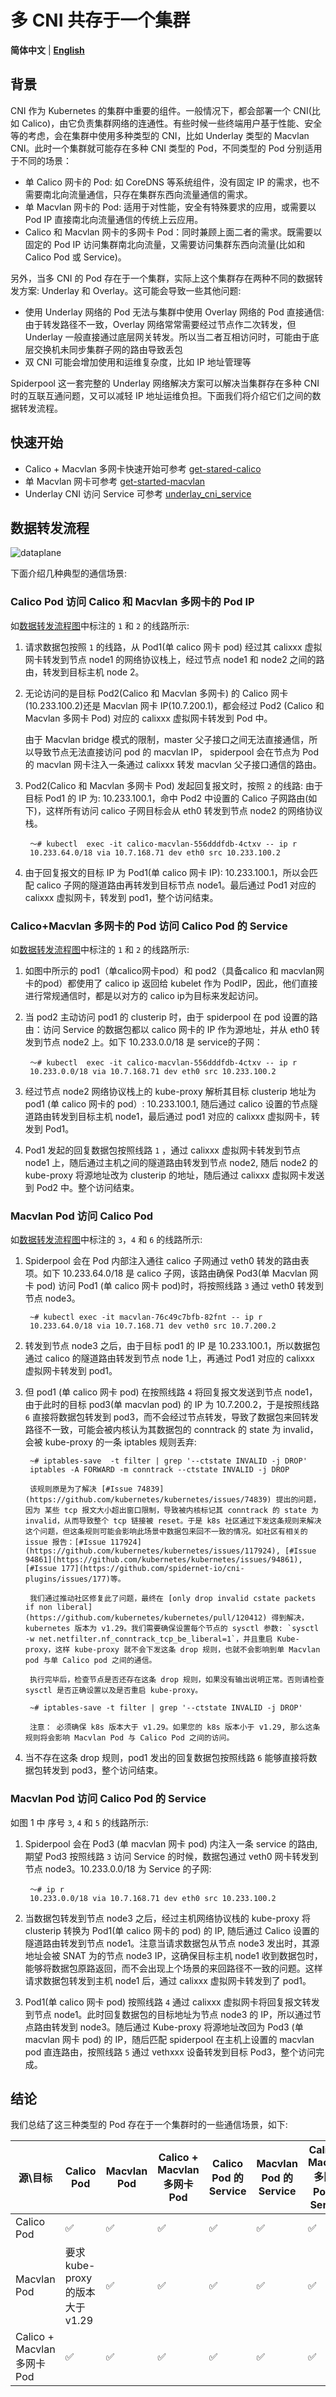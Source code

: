 # 多 CNI 共存于一个集群

**简体中文** | [**English**](./multi_cni_coexist.md)

## 背景

CNI 作为 Kubernetes 的集群中重要的组件。一般情况下，都会部署一个 CNI(比如 Calico)，由它负责集群网络的连通性。有些时候一些终端用户基于性能、安全等的考虑，会在集群中使用多种类型的 CNI，比如 Underlay 类型的 Macvlan CNI。此时一个集群就可能存在多种 CNI 类型的 Pod，不同类型的 Pod 分别适用于不同的场景：

* 单 Calico 网卡的 Pod: 如 CoreDNS 等系统组件，没有固定 IP 的需求，也不需要南北向流量通信，只存在集群东西向流量通信的需求。
* 单 Macvlan 网卡的 Pod: 适用于对性能，安全有特殊要求的应用，或需要以 Pod IP 直接南北向流量通信的传统上云应用。
* Calico 和 Macvlan 网卡的多网卡 Pod：同时兼顾上面二者的需求。既需要以固定的 Pod IP 访问集群南北向流量，又需要访问集群东西向流量(比如和 Calico Pod 或 Service)。

另外，当多 CNI 的 Pod 存在于一个集群，实际上这个集群存在两种不同的数据转发方案: Underlay 和 Overlay。这可能会导致一些其他问题:

* 使用 Underlay 网络的 Pod 无法与集群中使用 Overlay 网络的 Pod 直接通信: 由于转发路径不一致，Overlay 网络常常需要经过节点作二次转发，但 Underlay 一般直接通过底层网关转发。所以当二者互相访问时，可能由于底层交换机未同步集群子网的路由导致丢包
* 双 CNI 可能会增加使用和运维复杂度，比如 IP 地址管理等

Spiderpool 这一套完整的 Underlay 网络解决方案可以解决当集群存在多种 CNI 时的互联互通问题，又可以减轻 IP 地址运维负担。下面我们将介绍它们之间的数据转发流程。

## 快速开始

* Calico + Macvlan 多网卡快速开始可参考 [get-stared-calico](./install/overlay/get-started-calico-zh_cn.md)
* 单 Macvlan 网卡可参考 [get-started-macvlan](./install/underlay/get-started-macvlan-zh_CN.md)
* Underlay CNI 访问 Service 可参考 [underlay_cni_service](./underlay_cni_service-zh_CN.md)

## 数据转发流程

![dataplane](../images/underlay_overlay_cni.png)

下面介绍几种典型的通信场景:

### Calico Pod 访问 Calico 和 Macvlan 多网卡的 Pod IP

如[数据转发流程图](#数据转发流程)中标注的 `1` 和 `2` 的线路所示:

1. 请求数据包按照 `1` 的线路，从 Pod1(单 calico 网卡 pod) 经过其 calixxx 虚拟网卡转发到节点 node1 的网络协议栈上，经过节点 node1 和 node2 之间的路由，转发到目标主机 node 2。

2. 无论访问的是目标 Pod2(Calico 和 Macvlan 多网卡) 的 Calico 网卡(10.233.100.2)还是 Macvlan 网卡 IP(10.7.200.1)，都会经过 Pod2 (Calico 和 Macvlan 多网卡 Pod) 对应的 calixxx 虚拟网卡转发到 Pod 中。

    由于 Macvlan bridge 模式的限制，master 父子接口之间无法直接通信，所以导致节点无法直接访问 pod 的 macvlan IP， spiderpool 会在节点为 Pod 的 macvlan 网卡注入一条通过 calixxx 转发 macvlan 父子接口通信的路由。

3. Pod2(Calico 和 Macvlan 多网卡 Pod) 发起回复报文时，按照 `2` 的线路: 由于目标 Pod1 的 IP 为: 10.233.100.1，命中 Pod2 中设置的 Calico 子网路由(如下)，这样所有访问 calico 子网目标会从 eth0 转发到节点 node2 的网络协议栈。

        ～# kubectl  exec -it calico-macvlan-556dddfdb-4ctxv -- ip r
        10.233.64.0/18 via 10.7.168.71 dev eth0 src 10.233.100.2

4. 由于回复报文的目标 IP 为 Pod1(单 calico 网卡 IP): 10.233.100.1，所以会匹配 calico 子网的隧道路由再转发到目标节点 node1。最后通过 Pod1 对应的 calixxx 虚拟网卡，转发到 pod1，整个访问结束。

### Calico+Macvlan 多网卡的 Pod 访问 Calico Pod 的 Service

如[数据转发流程图](#数据转发流程)中标注的 `1` 和 `2` 的线路所示:

1. 如图中所示的 pod1（单calico网卡pod）和 pod2（具备calico 和 macvlan网卡的pod）都使用了 calico ip 返回给 kubelet 作为 PodIP，因此，他们直接进行常规通信时，都是以对方的 calico ip为目标来发起访问。

2. 当 pod2 主动访问 pod1 的 clusterip 时，由于 spiderpool 在 pod 设置的路由：访问 Service 的数据包都以 calico 网卡的 IP 作为源地址，并从 eth0 转发到节点 node2 上。如下 10.233.0.0/18 是 service的子网：

        ～# kubectl  exec -it calico-macvlan-556dddfdb-4ctxv -- ip r
        10.233.0.0/18 via 10.7.168.71 dev eth0 src 10.233.100.2

3. 经过节点 node2 网络协议栈上的 kube-proxy 解析其目标 clusterip 地址为 pod1 (单 calico 网卡的 pod）: 10.233.100.1, 随后通过 calico 设置的节点隧道路由转发到目标主机 node1，最后通过 pod1 对应的 calixxx 虚拟网卡，转发到 Pod1。

4. Pod1 发起的回复数据包按照线路 `1` ，通过 calixxx 虚拟网卡转发到节点 node1 上，随后通过主机之间的隧道路由转发到节点 node2, 随后 node2 的 kube-proxy 将源地址改为 clusterip 的地址，随后通过 calixxx 虚拟网卡发送到 Pod2 中。整个访问结束。

### Macvlan Pod 访问 Calico Pod

如[数据转发流程图](#数据转发流程)中标注的 `3`，`4` 和 `6` 的线路所示:

1. Spiderpool 会在 Pod 内部注入通往 calico 子网通过 veth0 转发的路由表项。如下 10.233.64.0/18 是 calico 子网，该路由确保 Pod3(单 Macvlan 网卡 pod) 访问 Pod1 (单 calico 网卡 pod)时，将按照线路 `3`  通过 veth0 转发到节点 node3。

        ~# kubectl exec -it macvlan-76c49c7bfb-82fnt -- ip r
        10.233.64.0/18 via 10.7.168.71 dev veth0 src 10.7.200.2

2. 转发到节点 node3 之后，由于目标 pod1 的 IP 是 10.233.100.1，所以数据包通过 calico 的隧道路由转发到节点 node 1上，再通过 Pod1 对应的 calixxx 虚拟网卡转发到 pod1。
3. 但 pod1 (单 calico 网卡 pod) 在按照线路 `4` 将回复报文发送到节点 node1，由于此时的目标 pod3(单 macvlan pod) 的 IP 为 10.7.200.2，于是按照线路 `6` 直接将数据包转发到 pod3，而不会经过节点转发，导致了数据包来回转发路径不一致，可能会被内核认为其数据包的 conntrack 的 state 为 invalid，会被 kube-proxy 的一条 iptables 规则丢弃:

        ~# iptables-save  -t filter | grep '--ctstate INVALID -j DROP'
        iptables -A FORWARD -m conntrack --ctstate INVALID -j DROP

        该规则原是为了解决 [#Issue 74839](https://github.com/kubernetes/kubernetes/issues/74839) 提出的问题，因为 某些 tcp 报文大小超出窗口限制，导致被内核标记其 conntrack 的 state 为 invalid，从而导致整个 tcp 链接被 reset。于是 k8s 社区通过下发这条规则来解决这个问题，但这条规则可能会影响此场景中数据包来回不一致的情况。如社区有相关的 issue 报告：[#Issue 117924](https://github.com/kubernetes/kubernetes/issues/117924), [#Issue 94861](https://github.com/kubernetes/kubernetes/issues/94861),[#Issue 177](https://github.com/spidernet-io/cni-plugins/issues/177)等。

        我们通过推动社区修复此了问题，最终在 [only drop invalid cstate packets if non liberal](https://github.com/kubernetes/kubernetes/pull/120412) 得到解决，kubernetes 版本为 v1.29。我们需要确保设置每个节点的 sysctl 参数: `sysctl -w net.netfilter.nf_conntrack_tcp_be_liberal=1`，并且重启 Kube-proxy，这样 kube-proxy 就不会下发这条 drop 规则，也就不会影响到单 Macvlan pod 与单 Calico pod 之间的通信。

        执行完毕后，检查节点是否还存在这条 drop 规则，如果没有输出说明正常。否则请检查 sysctl 是否正确设置以及是否重启 kube-proxy。

        ~# iptables-save -t filter | grep '--ctstate INVALID -j DROP'

        注意： 必须确保 k8s 版本大于 v1.29。如果您的 k8s 版本小于 v1.29, 那么这条规则将会影响 Macvlan Pod 与 Calico Pod 之间的访问。

4. 当不存在这条 drop 规则，pod1 发出的回复数据包按照线路 `6` 能够直接将数据包转发到 pod3，整个访问结束。

### Macvlan Pod 访问 Calico Pod 的 Service

如图 1 中 序号 `3`, `4` 和 `5` 的线路所示:

1. Spiderpool 会在 Pod3 (单 macvlan 网卡 pod) 内注入一条 service 的路由, 期望 Pod3 按照线路 `3` 访问 Service 的时候，数据包通过 veth0 网卡转发到节点 node3。10.233.0.0/18 为 Service 的子网:

        ～# ip r
        10.233.0.0/18 via 10.7.168.71 dev eth0 src 10.233.100.2

2. 当数据包转发到节点 node3 之后，经过主机网络协议栈的 kube-proxy 将 clusterip 转换为 Pod1(单 calico 网卡的 pod) 的 IP, 随后通过 Calico 设置的隧道路由转发到节点 node1。注意当请求数据包从节点 node3 发出时，其源地址会被 SNAT 为的节点 node3 IP，这确保目标主机 node1 收到数据包时，能够将数据包原路返回，而不会出现上个场景的来回路径不一致的问题。这样请求数据包转发到主机 node1 后，通过 calixxx 虚拟网卡转发到了 pod1。

3. Pod1(单 calico 网卡 pod) 按照线路 `4` 通过 calixxx 虚拟网卡将回复报文转发到节点 node1。此时回复数据包的目标地址为节点 node3 的 IP，所以通过节点路由转发到 node3。随后通过 Kube-proxy 将源地址改回为 Pod3 (单 macvlan 网卡 pod) 的 IP，随后匹配 spiderpool 在主机上设置的 macvlan pod 直连路由，按照线路 `5` 通过 vethxxx 设备转发到目标 Pod3，整个访问完成。

## 结论

我们总结了这三种类型的 Pod 存在于一个集群时的一些通信场景，如下:

| 源\目标 | Calico Pod | Macvlan Pod | Calico + Macvlan 多网卡 Pod | Calico Pod 的 Service | Macvlan Pod 的 Service | Calico + Macvlan 多网卡 Pod 的 Service |
|-|-|-|-|-|-|-|
| Calico Pod | ✅ | ✅ | ✅ | ✅ | ✅ | ✅ |
| Macvlan Pod | 要求 kube-proxy 的版本大于 v1.29 | ✅ | ✅ | ✅ | ✅ | ✅ |
| Calico + Macvlan 多网卡 Pod | ✅ | ✅ | ✅ | ✅ | ✅ | ✅ |

